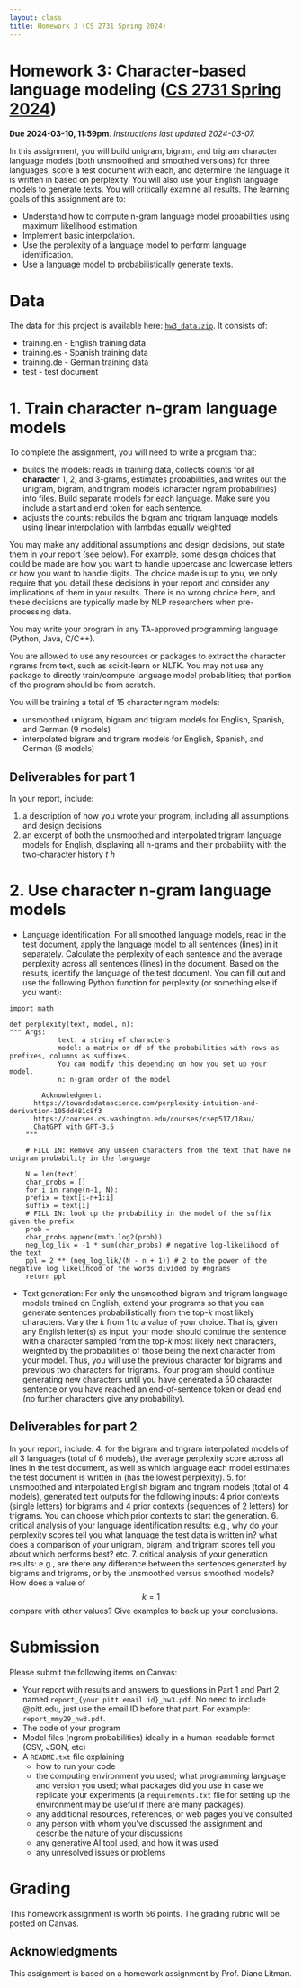 ```yaml
---
layout: class
title: Homework 3 (CS 2731 Spring 2024)
---
```


# Homework 3: Character-based language modeling ([CS 2731 Spring 2024](https://michaelmilleryoder.github.io/cs2731_spring2024/))
**Due 2024-03-10, 11:59pm**. *Instructions last updated 2024-03-07.*

In this assignment, you will build unigram, bigram, and trigram character language models (both unsmoothed and smoothed versions) for three languages, score a test document with each, and determine the language it is written in based on perplexity. You will also use your English language models to generate texts. You will critically examine all results. The learning goals of this assignment are to:

* Understand how to compute n-gram language model probabilities using maximum likelihood estimation.
* Implement basic interpolation.
* Use the perplexity of a language model to perform language identification.
* Use a language model to probabilistically generate texts.

# Data
The data for this project is available here: [`hw3_data.zip`](hw3/hw3_data.zip). It consists of:

* training.en - English training data
* training.es - Spanish training data
* training.de - German training data
* test - test document


# 1. Train character n-gram language models
To complete the assignment, you will need to write a program that:

* builds the models: reads in training data, collects counts for all **character** 1, 2, and 3-grams, estimates probabilities, and writes out the unigram, bigram, and trigram models (character ngram probabilities) into files. Build separate models for each language. Make sure you include a start and end token for each sentence.
* adjusts the counts: rebuilds the bigram and trigram language models using linear interpolation with lambdas equally weighted

You may make any additional assumptions and design decisions, but state them in your report (see below). For example, some design choices that could be made are how you want to handle uppercase and lowercase letters or how you want to handle digits. The choice made is up to you, we only require that you detail these decisions in your report and consider any implications of them in your results. There is no wrong choice here, and these decisions are typically made by NLP researchers when pre-processing data.

You may write your program in any TA-approved programming language (Python, Java, C/C++).

You are allowed to use any resources or packages to extract the character ngrams from text, such as scikit-learn or NLTK. You may not use any package to directly train/compute language model probabilities; that portion of the program should be from scratch.

You will be training a total of 15 character ngram models: 
* unsmoothed unigram, bigram and trigram models for English, Spanish, and German (9 models)
* interpolated bigram and trigram models for English, Spanish, and German (6 models)

## Deliverables for part 1
In your report, include:
1. a description of how you wrote your program, including all assumptions and design decisions
2. an excerpt of both the unsmoothed and interpolated trigram language models for English, displaying all n-grams and their probability with the two-character history *t h*

# 2. Use character n-gram language models
* Language identification: For all smoothed language models, read in the test document, apply the language model to all sentences (lines) in it separately. Calculate the perplexity of each sentence and the average perplexity across all sentences (lines) in the document. Based on the results, identify the language of the test document.
You can fill out and use the following Python function for perplexity (or something else if you want):

```
import math

def perplexity(text, model, n):
""" Args:
            text: a string of characters
            model: a matrix or df of the probabilities with rows as prefixes, columns as suffixes.
			You can modify this depending on how you set up your model.
            n: n-gram order of the model

        Acknowledgment: 
	  https://towardsdatascience.com/perplexity-intuition-and-derivation-105dd481c8f3 
	  https://courses.cs.washington.edu/courses/csep517/18au/
	  ChatGPT with GPT-3.5
    """

    # FILL IN: Remove any unseen characters from the text that have no unigram probability in the language

    N = len(text)
    char_probs = []
    for i in range(n-1, N):
	prefix = text[i-n+1:i]
	suffix = text[i]
	# FILL IN: look up the probability in the model of the suffix given the prefix
	prob = 
	char_probs.append(math.log2(prob))
    neg_log_lik = -1 * sum(char_probs) # negative log-likelihood of the text
    ppl = 2 ** (neg_log_lik/(N - n + 1)) # 2 to the power of the negative log likelihood of the words divided by #ngrams
    return ppl
```

* Text generation: For only the unsmoothed bigram and trigram language models trained on English, extend your programs so that you can generate sentences probabilistically from the top-*k* most likely characters. Vary the *k* from 1 to a value of your choice. That is, given any English letter(s) as input, your model should continue the sentence with a character sampled from the top-*k* most likely next characters, weighted by the probabilities of those being the next character from your model. Thus, you will use the previous character for bigrams and previous two characters for trigrams. Your program should continue generating new characters until you have generated a 50 character sentence or you have reached an end-of-sentence token or dead end (no further characters give any probability).  

## Deliverables for part 2
In your report, include:
4. for the bigram and trigram interpolated models of all 3 languages (total of 6 models), the average perplexity score across all lines in the test document, as well as which language each model estimates the test document is written in (has the lowest perplexity).
5. for unsmoothed and interpolated English bigram and trigram models (total of 4 models), generated text outputs for the following inputs: 4 prior contexts (single letters) for bigrams and 4 prior contexts (sequences of 2 letters) for trigrams. You can choose which prior contexts to start the generation.
6. critical analysis of your language identification results: e.g., why do your perplexity scores tell you what language the test data is written in? what does a comparison of your unigram, bigram, and trigram scores tell you about which performs best? etc.
7. critical analysis of your generation results: e.g., are there any difference between the sentences generated by bigrams and trigrams, or by the unsmoothed versus smoothed models? How does a value of $$k=1$$ compare with other values? Give examples to back up your conclusions.


# Submission
Please submit the following items on Canvas:

* Your report with results and answers to questions in Part 1 and Part 2, named `report_{your pitt email id}_hw3.pdf`. No need to include @pitt.edu, just use the email ID before that part. For example: `report_mmy29_hw3.pdf`.
* The code of your program
* Model files (ngram probabilities) ideally in a human-readable format (CSV, JSON, etc)
* A `README.txt` file explaining
	* how to run your code
	* the computing environment you used; what programming language and version you used; what packages did you use in case we replicate your experiments (a `requirements.txt` file for setting up the environment may be useful if there are many packages).
	* any additional resources, references, or web pages you've consulted
	* any person with whom you've discussed the assignment and describe the nature of your discussions
	* any generative AI tool used, and how it was used
	* any unresolved issues or problems

# Grading
This homework assignment is worth 56 points. The grading rubric will be posted on Canvas.


## Acknowledgments
This assignment is based on a homework assignment by Prof. Diane Litman.
